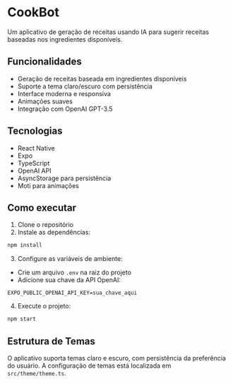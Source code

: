 # CookBot 

Um aplicativo de geração de receitas usando IA para sugerir receitas baseadas nos ingredientes disponíveis.

## Funcionalidades

- Geração de receitas baseada em ingredientes disponíveis
- Suporte a tema claro/escuro com persistência
- Interface moderna e responsiva
- Animações suaves
- Integração com OpenAI GPT-3.5

## Tecnologias

- React Native
- Expo
- TypeScript
- OpenAI API
- AsyncStorage para persistência
- Moti para animações

## Como executar

1. Clone o repositório
2. Instale as dependências:
```bash
npm install
```

3. Configure as variáveis de ambiente:
- Crie um arquivo `.env` na raiz do projeto
- Adicione sua chave da API OpenAI:
```
EXPO_PUBLIC_OPENAI_API_KEY=sua_chave_aqui
```

4. Execute o projeto:
```bash
npm start
```

## Estrutura de Temas

O aplicativo suporta temas claro e escuro, com persistência da preferência do usuário. A configuração de temas está localizada em `src/theme/theme.ts`.
